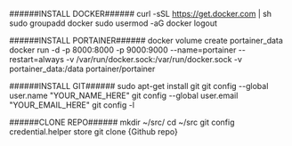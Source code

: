 ######INSTALL DOCKER######
curl -sSL https://get.docker.com | sh
sudo groupadd docker
sudo usermod -aG docker <your username to add to docker group here>
logout


######INSTALL PORTAINER######
docker volume create portainer_data
docker run -d -p 8000:8000 -p 9000:9000 --name=portainer --restart=always -v /var/run/docker.sock:/var/run/docker.sock -v portainer_data:/data portainer/portainer


######INSTALL GIT######
sudo apt-get install git
git config --global user.name "YOUR_NAME_HERE"
git config --global user.email "YOUR_EMAIL_HERE"
git config -l


######CLONE REPO######
mkdir ~/src/
cd ~/src
git config credential.helper store
git clone {Github repo}

